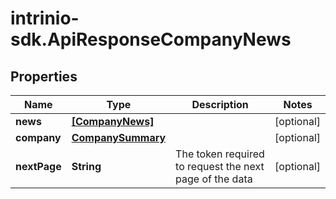 # intrinio-sdk.ApiResponseCompanyNews

## Properties
Name | Type | Description | Notes
------------ | ------------- | ------------- | -------------
**news** | [**[CompanyNews]**](CompanyNews.md) |  | [optional] 
**company** | [**CompanySummary**](CompanySummary.md) |  | [optional] 
**nextPage** | **String** | The token required to request the next page of the data | [optional] 


